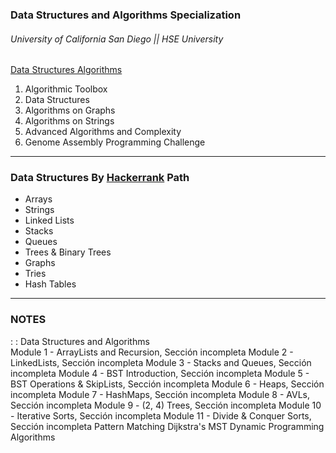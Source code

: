 ### Data Structures and Algorithms Specialization
###### University of California San Diego || HSE University
[Data Structures Algorithms](https://www.coursera.org/specializations/data-structures-algorithms) 

  1) Algorithmic Toolbox
  2) Data Structures
  3) Algorithms on Graphs
  4) Algorithms on Strings
  5) Advanced Algorithms and Complexity
  6) Genome Assembly Programming Challenge

----
### Data Structures By [Hackerrank](https://www.hackerrank.com/domains/data-structures) Path 
  * Arrays 
  * Strings
  * Linked Lists 
  * Stacks 
  * Queues
  * Trees & Binary Trees
  * Graphs
  * Tries
  * Hash Tables

----
### NOTES

: :  Data Structures and Algorithms\
Module 1 - ArrayLists and Recursion, Sección incompleta
Module 2 - LinkedLists, Sección incompleta
Module 3 - Stacks and Queues, Sección incompleta
Module 4 - BST Introduction, Sección incompleta
Module 5 - BST Operations & SkipLists, Sección incompleta
Module 6 - Heaps, Sección incompleta
Module 7 - HashMaps, Sección incompleta
Module 8 - AVLs, Sección incompleta
Module 9 - (2, 4) Trees, Sección incompleta
Module 10 - Iterative Sorts, Sección incompleta
Module 11 - Divide & Conquer Sorts, Sección incompleta
		Pattern Matching
		Dijkstra's
		MST
		Dynamic Programming Algorithms
